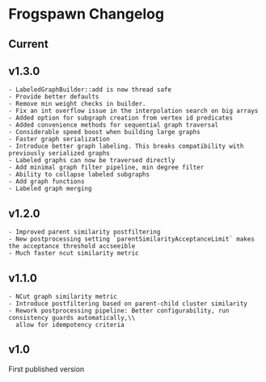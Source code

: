 # Frogspawn Changelog

## Current

## v1.3.0

    - LabeledGraphBuilder::add is now thread safe
    - Provide better defaults
    - Remove min weight checks in builder.
    - Fix an int overflow issue in the interpolation search on big arrays
    - Added option for subgraph creation from vertex id predicates
    - Added convenience methods for sequential graph traversal
    - Considerable speed boost when building large graphs
    - Faster graph serialization
    - Introduce better graph labeling. This breaks compatibility with previously serialized graphs
    - Labeled graphs can now be traversed directly
    - Add minimal graph filter pipeline, min degree filter
    - Ability to collapse labeled subgraphs
    - Add graph functions
    - Labeled graph merging
            
## v1.2.0

    - Improved parent similarity postfiltering
    - New postprocessing setting `parentSimilarityAcceptanceLimit` makes the acceptance threshold accseeible
    - Much faster ncut similarity metric

## v1.1.0

    - NCut graph similarity metric
    - Introduce postfiltering based on parent-child cluster similarity
    - Rework postprocessing pipeline: Better configurability, run consistency guards automatically,\\
      allow for idempotency criteria

## v1.0
First published version